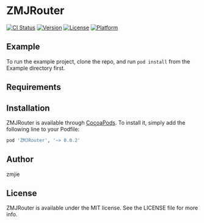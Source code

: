 # ZMJRouter

[![CI Status](https://img.shields.io/travis/zmjie/ZMJRouter.svg?style=flat)](https://travis-ci.org/zmjie/ZMJRouter)
[![Version](https://img.shields.io/cocoapods/v/ZMJRouter.svg?style=flat)](https://cocoapods.org/pods/ZMJRouter)
[![License](https://img.shields.io/cocoapods/l/ZMJRouter.svg?style=flat)](https://cocoapods.org/pods/ZMJRouter)
[![Platform](https://img.shields.io/cocoapods/p/ZMJRouter.svg?style=flat)](https://cocoapods.org/pods/ZMJRouter)

## Example

To run the example project, clone the repo, and run `pod install` from the Example directory first.

## Requirements

## Installation

ZMJRouter is available through [CocoaPods](https://cocoapods.org). To install
it, simply add the following line to your Podfile:

```ruby
pod 'ZMJRouter', '~> 0.0.2'
```

## Author

zmjie

## License

ZMJRouter is available under the MIT license. See the LICENSE file for more info.
